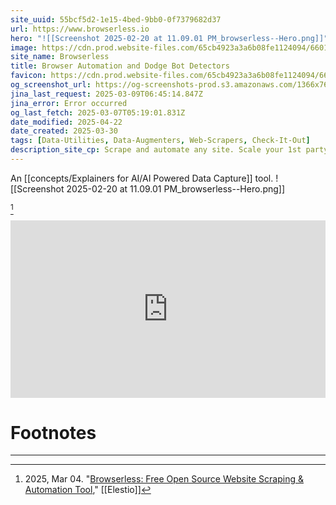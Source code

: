 ```yaml
---
site_uuid: 55bcf5d2-1e15-4bed-9bb0-0f7379682d37
url: https://www.browserless.io
hero: "![[Screenshot 2025-02-20 at 11.09.01 PM_browserless--Hero.png]]"
image: https://cdn.prod.website-files.com/65cb4923a3a6b08fe1124094/6601a7a5b8508b353addd84f_social-preview.jpg
site_name: Browserless
title: Browser Automation and Dodge Bot Detectors
favicon: https://cdn.prod.website-files.com/65cb4923a3a6b08fe1124094/6604473d22c9944134d983ea_Favicon.png
og_screenshot_url: https://og-screenshots-prod.s3.amazonaws.com/1366x768/80/false/2d5f739056f9fc101fcd586fbd971af0360122a32acf34de0d5c00f9ce67eb63.jpeg
jina_last_request: 2025-03-09T06:45:14.847Z
jina_error: Error occurred
og_last_fetch: 2025-03-07T05:19:01.831Z
date_modified: 2025-04-22
date_created: 2025-03-30
tags: [Data-Utilities, Data-Augmenters, Web-Scrapers, Check-It-Out]
description_site_cp: Scrape and automate any site. Scale your 1st party automations with our Browsers as a Service. Get past even the toughest detectors with our next-gen tech, BrowseQL.
---
```












An [[concepts/Explainers for AI/AI Powered Data Capture]] tool.
<span query="get(hero)"></span>![[Screenshot 2025-02-20 at 11.09.01 PM_browserless--Hero.png]]<span type="end"></span>

[^1]
<iframe 
style="aspect-ratio:16/9;width:100%;height:auto" 
src="https://www.youtube.com/embed/wDIFgX-eWhQ?controls=0" 
title="YouTube video player" 
frameborder="0" 
allow="accelerometer; clipboard-write; encrypted-media; gyroscope; picture-in-picture; web-share" 
referrerpolicy="strict-origin-when-cross-origin" 
allowfullscreen
></iframe>


# Footnotes
***

[^1]: 2025, Mar 04. "[Browserless: Free Open Source Website Scraping & Automation Tool](https://youtu.be/wDIFgX-eWhQ?si=BrkrisougKRHw7ZB)," [[Elestio]]


